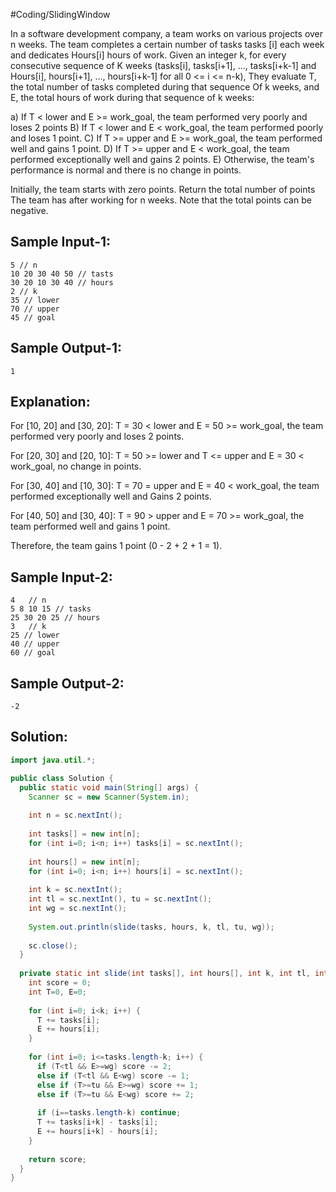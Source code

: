 #Coding/SlidingWindow 

In a software development company, a team works on various projects over n weeks. 
The team completes a certain number of tasks tasks \[i] each week and dedicates 
Hours\[i] hours of work. Given an integer k, for every consecutive sequence of 
K weeks (tasks\[i], tasks\[i+1], ..., tasks\[i+k-1] and 
Hours\[i], hours\[i+1], ..., hours\[i+k-1] for all 0 <= i <= n-k), 
They evaluate T, the total number of tasks completed during that sequence 
Of k weeks, and E, the total hours of work during that sequence of k weeks:

a) If T < lower and E >= work_goal, the team performed very poorly and loses 2 points
B) If T < lower and E < work_goal, the team performed poorly and loses 1 point.
C) If T >= upper and E >= work_goal, the team performed well and gains 1 point.
D) If T >= upper and E < work_goal, the team performed exceptionally well and gains 2 points.
E) Otherwise, the team's performance is normal and there is no change in points.

Initially, the team starts with zero points. Return the total number of points 
The team has after working for n weeks. Note that the total points can be negative.

Sample Input-1:
-----------------
```
5 // n
10 20 30 40 50 // tasts
30 20 10 30 40 // hours
2 // k
35 // lower
70 // upper
45 // goal
```

Sample Output-1:
-----------------
```
1
```

Explanation:
-----------------
For \[10, 20] and \[30, 20]:
T = 30 < lower and E = 50 >= work_goal, the team performed very poorly and loses 2 points.

For \[20, 30] and \[20, 10]:
T = 50 >= lower and T <= upper and E = 30 < work_goal, no change in points.

For \[30, 40] and \[10, 30]:
T = 70 = upper and E = 40 < work_goal, the team performed exceptionally well and 
Gains 2 points.

For \[40, 50] and \[30, 40]:
T = 90 > upper and E = 70 >= work_goal, the team performed well and gains 1 point.

Therefore, the team gains 1 point (0 - 2 + 2 + 1 = 1).


Sample Input-2:
-----------------
```
4	// n
5 8 10 15 // tasks
25 30 20 25 // hours
3	// k
25 // lower
40 // upper
60 // goal
```

Sample Output-2:
-----------------
```
-2
```

## Solution: 

```java
import java.util.*;

public class Solution {
  public static void main(String[] args) {
    Scanner sc = new Scanner(System.in);
        
    int n = sc.nextInt();
        
    int tasks[] = new int[n];
    for (int i=0; i<n; i++) tasks[i] = sc.nextInt();
        
    int hours[] = new int[n];
    for (int i=0; i<n; i++) hours[i] = sc.nextInt();
        
    int k = sc.nextInt();
    int tl = sc.nextInt(), tu = sc.nextInt();
    int wg = sc.nextInt();
        
    System.out.println(slide(tasks, hours, k, tl, tu, wg));
        
    sc.close();
  }
    
  private static int slide(int tasks[], int hours[], int k, int tl, int tu, int wg) {
    int score = 0;
    int T=0, E=0;
        
    for (int i=0; i<k; i++) {
      T += tasks[i];
      E += hours[i];
    }
        
    for (int i=0; i<=tasks.length-k; i++) {
      if (T<tl && E>=wg) score -= 2;
      else if (T<tl && E<wg) score -= 1;
      else if (T>=tu && E>=wg) score += 1;
      else if (T>=tu && E<wg) score += 2;
            
      if (i==tasks.length-k) continue;
      T += tasks[i+k] - tasks[i];
      E += hours[i+k] - hours[i];
    }
        
    return score;
  }
}
```